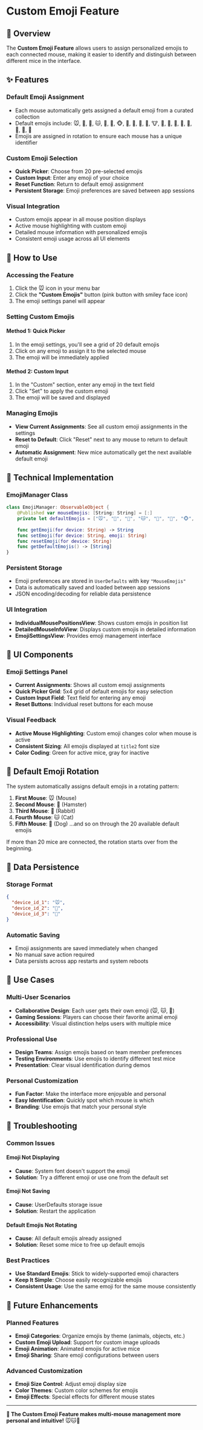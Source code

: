 # Custom Emoji Feature

## 🎨 Overview

The **Custom Emoji Feature** allows users to assign personalized emojis to each connected mouse, making it easier to identify and distinguish between different mice in the interface.

## ✨ Features

### **Default Emoji Assignment**
- Each mouse automatically gets assigned a default emoji from a curated collection
- Default emojis include: 🐭, 🐹, 🐰, 🐱, 🐶, 🐸, 🐵, 🐼, 🐨, 🐯, 🦁, 🐮, 🐷, 🐸, 🐙, 🦄, 🦋, 🐞, 🦕, 🦖
- Emojis are assigned in rotation to ensure each mouse has a unique identifier

### **Custom Emoji Selection**
- **Quick Picker**: Choose from 20 pre-selected emojis
- **Custom Input**: Enter any emoji of your choice
- **Reset Function**: Return to default emoji assignment
- **Persistent Storage**: Emoji preferences are saved between app sessions

### **Visual Integration**
- Custom emojis appear in all mouse position displays
- Active mouse highlighting with custom emoji
- Detailed mouse information with personalized emojis
- Consistent emoji usage across all UI elements

## 🎯 How to Use

### **Accessing the Feature**
1. Click the 🐭 icon in your menu bar
2. Click the **"Custom Emojis"** button (pink button with smiley face icon)
3. The emoji settings panel will appear

### **Setting Custom Emojis**

#### **Method 1: Quick Picker**
1. In the emoji settings, you'll see a grid of 20 default emojis
2. Click on any emoji to assign it to the selected mouse
3. The emoji will be immediately applied

#### **Method 2: Custom Input**
1. In the "Custom" section, enter any emoji in the text field
2. Click "Set" to apply the custom emoji
3. The emoji will be saved and displayed

### **Managing Emojis**
- **View Current Assignments**: See all custom emoji assignments in the settings
- **Reset to Default**: Click "Reset" next to any mouse to return to default emoji
- **Automatic Assignment**: New mice automatically get the next available default emoji

## 🔧 Technical Implementation

### **EmojiManager Class**
```swift
class EmojiManager: ObservableObject {
    @Published var mouseEmojis: [String: String] = [:]
    private let defaultEmojis = ["🐭", "🐹", "🐰", "🐱", "🐶", "🐸", "🐵", "🐼", "🐨", "🐯", "🦁", "🐮", "🐷", "🐸", "🐙", "🦄", "🦋", "🐞", "🦕", "🦖"]
    
    func getEmoji(for device: String) -> String
    func setEmoji(for device: String, emoji: String)
    func resetEmoji(for device: String)
    func getDefaultEmojis() -> [String]
}
```

### **Persistent Storage**
- Emoji preferences are stored in `UserDefaults` with key `"MouseEmojis"`
- Data is automatically saved and loaded between app sessions
- JSON encoding/decoding for reliable data persistence

### **UI Integration**
- **IndividualMousePositionsView**: Shows custom emojis in position list
- **DetailedMouseInfoView**: Displays custom emojis in detailed information
- **EmojiSettingsView**: Provides emoji management interface

## 🎨 UI Components

### **Emoji Settings Panel**
- **Current Assignments**: Shows all custom emoji assignments
- **Quick Picker Grid**: 5x4 grid of default emojis for easy selection
- **Custom Input Field**: Text field for entering any emoji
- **Reset Buttons**: Individual reset buttons for each mouse

### **Visual Feedback**
- **Active Mouse Highlighting**: Custom emoji changes color when mouse is active
- **Consistent Sizing**: All emojis displayed at `title2` font size
- **Color Coding**: Green for active mice, gray for inactive

## 🔄 Default Emoji Rotation

The system automatically assigns default emojis in a rotating pattern:

1. **First Mouse**: 🐭 (Mouse)
2. **Second Mouse**: 🐹 (Hamster)
3. **Third Mouse**: 🐰 (Rabbit)
4. **Fourth Mouse**: 🐱 (Cat)
5. **Fifth Mouse**: 🐶 (Dog)
...and so on through the 20 available default emojis

If more than 20 mice are connected, the rotation starts over from the beginning.

## 💾 Data Persistence

### **Storage Format**
```json
{
  "device_id_1": "🐭",
  "device_id_2": "🦄",
  "device_id_3": "🐸"
}
```

### **Automatic Saving**
- Emoji assignments are saved immediately when changed
- No manual save action required
- Data persists across app restarts and system reboots

## 🎯 Use Cases

### **Multi-User Scenarios**
- **Collaborative Design**: Each user gets their own emoji (🐭, 🐱, 🐶)
- **Gaming Sessions**: Players can choose their favorite animal emoji
- **Accessibility**: Visual distinction helps users with multiple mice

### **Professional Use**
- **Design Teams**: Assign emojis based on team member preferences
- **Testing Environments**: Use emojis to identify different test mice
- **Presentation**: Clear visual identification during demos

### **Personal Customization**
- **Fun Factor**: Make the interface more enjoyable and personal
- **Easy Identification**: Quickly spot which mouse is which
- **Branding**: Use emojis that match your personal style

## 🔧 Troubleshooting

### **Common Issues**

#### **Emoji Not Displaying**
- **Cause**: System font doesn't support the emoji
- **Solution**: Try a different emoji or use one from the default set

#### **Emoji Not Saving**
- **Cause**: UserDefaults storage issue
- **Solution**: Restart the application

#### **Default Emojis Not Rotating**
- **Cause**: All default emojis already assigned
- **Solution**: Reset some mice to free up default emojis

### **Best Practices**
- **Use Standard Emojis**: Stick to widely-supported emoji characters
- **Keep It Simple**: Choose easily recognizable emojis
- **Consistent Usage**: Use the same emoji for the same mouse consistently

## 🚀 Future Enhancements

### **Planned Features**
- **Emoji Categories**: Organize emojis by theme (animals, objects, etc.)
- **Custom Emoji Upload**: Support for custom image uploads
- **Emoji Animation**: Animated emojis for active mice
- **Emoji Sharing**: Share emoji configurations between users

### **Advanced Customization**
- **Emoji Size Control**: Adjust emoji display size
- **Color Themes**: Custom color schemes for emojis
- **Emoji Effects**: Special effects for different mouse states

---

**🎨 The Custom Emoji Feature makes multi-mouse management more personal and intuitive!** 🐭🐱🐶
